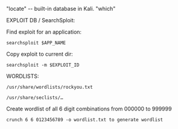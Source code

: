 "locate" -- built-in database in Kali. 
"which"

EXPLOIT DB / SearchSploit:

Find exploit for an application:
```shell
searchsploit $APP_NAME
```

Copy exploit to current dir:
```shell
searchsploit -m $EXPLOIT_ID
```

WORDLISTS:

```
/usr/share/wordlists/rockyou.txt
```

```
/usr/share/seclists/…
```

Create wordlist of all 6 digit combinations from 000000 to 999999

```shell
crunch 6 6 0123456789 -o wordlist.txt to generate wordlist
```
